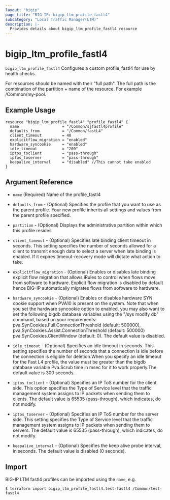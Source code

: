 ```yaml
---
layout: "bigip"
page_title: "BIG-IP: bigip_ltm_profile_fastl4"
subcategory: "Local Traffic Manager(LTM)"
description: |-
  Provides details about bigip_ltm_profile_fastl4 resource
---
```


# bigip\_ltm\_profile_fastl4

`bigip_ltm_profile_fastl4` Configures a custom profile_fastl4 for use by health checks.

For resources should be named with their "full path". The full path is the combination of the partition + name of the resource. For example /Common/my-pool.

## Example Usage


```hcl
resource "bigip_ltm_profile_fastl4" "profile_fastl4" {
  name                   = "/Common/sjfastl4profile"
  defaults_from          = "/Common/fastL4"
  client_timeout         = 40
  explicitflow_migration = "enabled"
  hardware_syncookie     = "enabled"
  idle_timeout           = "200"
  iptos_toclient         = "pass-through"
  iptos_toserver         = "pass-through"
  keepalive_interval     = "disabled" //This cannot take enabled
}

```      

## Argument Reference

* `name` (Required) Name of the profile_fastl4

* `defaults_from` - (Optional) Specifies the profile that you want to use as the parent profile. Your new profile inherits all settings and values from the parent profile specified.

* `partition` - (Optional) Displays the administrative partition within which this profile resides

* `client_timeout` - (Optional) Specifies late binding client timeout in seconds. This setting specifies the number of seconds allowed for a client to transmit enough data to select a server when late binding is enabled. If it expires timeout-recovery mode will dictate what action to take.

* `explicitflow_migration` - (Optional) Enables or disables late binding explicit flow migration that allows iRules to control when flows move from software to hardware. Explicit flow migration is disabled by default hence BIG-IP automatically migrates flows from software to hardware.

* `hardware_syncookie` - (Optional) Enables or disables hardware SYN cookie support when PVA10 is present on the system. Note that when you set the hardware syncookie option to enabled, you may also want to set the following bigdb database variables using the "/sys modify db" command, based on your requirements: pva.SynCookies.Full.ConnectionThreshold (default: 500000), pva.SynCookies.Assist.ConnectionThreshold (default: 500000) pva.SynCookies.ClientWindow (default: 0). The default value is disabled.

* `idle_timeout` - (Optional) Specifies an idle timeout in seconds. This setting specifies the number of seconds that a connection is idle before the connection is eligible for deletion.When you specify an idle timeout for the Fast L4 profile, the value must be greater than the bigdb database variable Pva.Scrub time in msec for it to work properly.The default value is 300 seconds.

* `iptos_toclient` - (Optional) Specifies an IP ToS number for the client side. This option specifies the Type of Service level that the traffic management system assigns to IP packets when sending them to clients. The default value is 65535 (pass-through), which indicates, do not modify.

* `iptos_toserver`  - (Optional) Specifies an IP ToS number for the server side. This setting specifies the Type of Service level that the traffic management system assigns to IP packets when sending them to servers. The default value is 65535 (pass-through), which indicates, do not modify.

* `keepalive_interval` - (Optional) Specifies the keep alive probe interval, in seconds. The default value is disabled (0 seconds).

## Import

BIG-IP LTM fastl4 profiles can be imported using the `name`, e.g.

```
$ terraform import bigip_ltm_profile_fastl4.test-fastl4 /Common/test-fastl4
```
